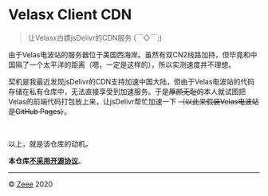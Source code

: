 # Velasx Client CDN 

> 让Velasx白嫖jsDelivr的CDN服务 (￣◇￣;)

由于Velas电波站的服务器位于美国西海岸。虽然有双CN2线路加持，但毕竟和中国隔了一个太平洋的距离（嗯，一定是这样的），所以实测速度并不理想。

契机是我最近发现jsDelivr的CDN支持加速中国大陆，但由于Velas电波站的代码存储在私有仓库中，无法直接享受到加速服务。于是~~厚颜无耻的~~本人就试图把Velas的前端代码打包放上来，让jsDelivr帮忙加速一下 ~~（以此来假装Velas电波站是GitHub Pages）~~。

&nbsp;

以上，就是该仓库的动机。

**本仓库[不采用开源协议](http://choosealicense.online/no-license/)**。

------

© [Zeee](https://github.com/Reedo0910) 2020